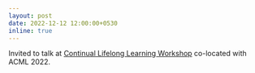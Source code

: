 ```yaml
---
layout: post
date: 2022-12-12 12:00:00+0530
inline: true
---
```


Invited to talk at [Continual Lifelong Learning Workshop](https://continual-lifelong-learners.github.io/program/) co-located with ACML 2022.